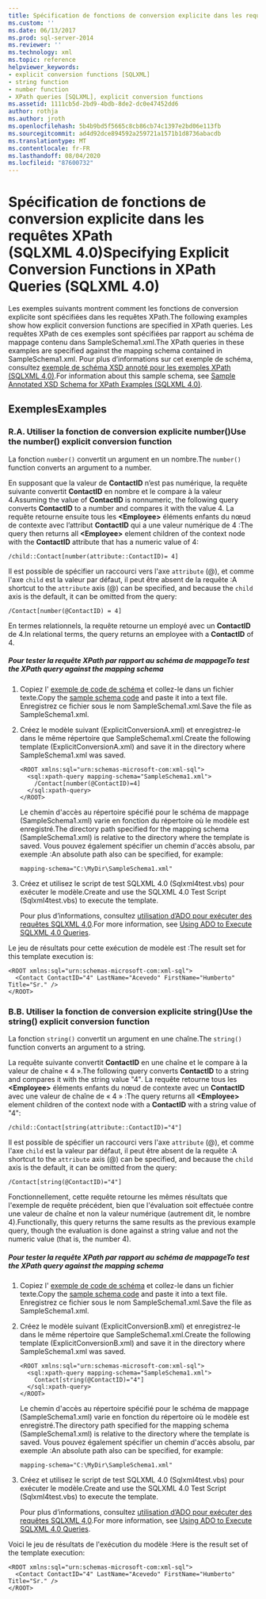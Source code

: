 ```yaml
---
title: Spécification de fonctions de conversion explicite dans les requêtes XPath (SQLXML 4,0) | Microsoft Docs
ms.custom: ''
ms.date: 06/13/2017
ms.prod: sql-server-2014
ms.reviewer: ''
ms.technology: xml
ms.topic: reference
helpviewer_keywords:
- explicit conversion functions [SQLXML]
- string function
- number function
- XPath queries [SQLXML], explicit conversion functions
ms.assetid: 1111cb5d-2bd9-4bdb-8de2-dc0e47452dd6
author: rothja
ms.author: jroth
ms.openlocfilehash: 5b4b9bd5f5665c8cb86cb74c1397e2bd06e113fb
ms.sourcegitcommit: ad4d92dce894592a259721a1571b1d8736abacdb
ms.translationtype: MT
ms.contentlocale: fr-FR
ms.lasthandoff: 08/04/2020
ms.locfileid: "87600732"
---
```

# <a name="specifying-explicit-conversion-functions-in-xpath-queries-sqlxml-40"></a><span data-ttu-id="5889a-102">Spécification de fonctions de conversion explicite dans les requêtes XPath (SQLXML 4.0)</span><span class="sxs-lookup"><span data-stu-id="5889a-102">Specifying Explicit Conversion Functions in XPath Queries (SQLXML 4.0)</span></span>
  <span data-ttu-id="5889a-103">Les exemples suivants montrent comment les fonctions de conversion explicite sont spécifiées dans les requêtes XPath.</span><span class="sxs-lookup"><span data-stu-id="5889a-103">The following examples show how explicit conversion functions are specified in XPath queries.</span></span> <span data-ttu-id="5889a-104">Les requêtes XPath de ces exemples sont spécifiées par rapport au schéma de mappage contenu dans SampleSchema1.xml.</span><span class="sxs-lookup"><span data-stu-id="5889a-104">The XPath queries in these examples are specified against the mapping schema contained in SampleSchema1.xml.</span></span> <span data-ttu-id="5889a-105">Pour plus d’informations sur cet exemple de schéma, consultez [exemple de schéma XSD annoté pour les exemples XPath &#40;SQLXML 4,0&#41;](sample-annotated-xsd-schema-for-xpath-examples-sqlxml-4-0.md).</span><span class="sxs-lookup"><span data-stu-id="5889a-105">For information about this sample schema, see [Sample Annotated XSD Schema for XPath Examples &#40;SQLXML 4.0&#41;](sample-annotated-xsd-schema-for-xpath-examples-sqlxml-4-0.md).</span></span>  
  
## <a name="examples"></a><span data-ttu-id="5889a-106">Exemples</span><span class="sxs-lookup"><span data-stu-id="5889a-106">Examples</span></span>  
  
### <a name="a-use-the-number-explicit-conversion-function"></a><span data-ttu-id="5889a-107">R.</span><span class="sxs-lookup"><span data-stu-id="5889a-107">A.</span></span> <span data-ttu-id="5889a-108">Utiliser la fonction de conversion explicite number()</span><span class="sxs-lookup"><span data-stu-id="5889a-108">Use the number() explicit conversion function</span></span>  
 <span data-ttu-id="5889a-109">La fonction `number()` convertit un argument en un nombre.</span><span class="sxs-lookup"><span data-stu-id="5889a-109">The `number()` function converts an argument to a number.</span></span>  
  
 <span data-ttu-id="5889a-110">En supposant que la valeur de **ContactID** n’est pas numérique, la requête suivante convertit **ContactID** en nombre et le compare à la valeur 4.</span><span class="sxs-lookup"><span data-stu-id="5889a-110">Assuming the value of **ContactID** is nonnumeric, the following query converts **ContactID** to a number and compares it with the value 4.</span></span> <span data-ttu-id="5889a-111">La requête retourne ensuite tous les **\<Employee>** éléments enfants du nœud de contexte avec l’attribut **ContactID** qui a une valeur numérique de 4 :</span><span class="sxs-lookup"><span data-stu-id="5889a-111">The query then returns all **\<Employee>** element children of the context node with the **ContactID** attribute that has a numeric value of 4:</span></span>  
  
```  
/child::Contact[number(attribute::ContactID)= 4]  
```  
  
 <span data-ttu-id="5889a-112">Il est possible de spécifier un raccourci vers l'axe `attribute` (@), et comme l'axe `child` est la valeur par défaut, il peut être absent de la requête :</span><span class="sxs-lookup"><span data-stu-id="5889a-112">A shortcut to the `attribute` axis (@) can be specified, and because the `child` axis is the default, it can be omitted from the query:</span></span>  
  
```  
/Contact[number(@ContactID) = 4]  
```  
  
 <span data-ttu-id="5889a-113">En termes relationnels, la requête retourne un employé avec un **ContactID** de 4.</span><span class="sxs-lookup"><span data-stu-id="5889a-113">In relational terms, the query returns an employee with a **ContactID** of 4.</span></span>  
  
##### <a name="to-test-the-xpath-query-against-the-mapping-schema"></a><span data-ttu-id="5889a-114">Pour tester la requête XPath par rapport au schéma de mappage</span><span class="sxs-lookup"><span data-stu-id="5889a-114">To test the XPath query against the mapping schema</span></span>  
  
1.  <span data-ttu-id="5889a-115">Copiez l' [exemple de code de schéma](sample-annotated-xsd-schema-for-xpath-examples-sqlxml-4-0.md) et collez-le dans un fichier texte.</span><span class="sxs-lookup"><span data-stu-id="5889a-115">Copy the [sample schema code](sample-annotated-xsd-schema-for-xpath-examples-sqlxml-4-0.md) and paste it into a text file.</span></span> <span data-ttu-id="5889a-116">Enregistrez ce fichier sous le nom SampleSchema1.xml.</span><span class="sxs-lookup"><span data-stu-id="5889a-116">Save the file as SampleSchema1.xml.</span></span>  
  
2.  <span data-ttu-id="5889a-117">Créez le modèle suivant (ExplicitConversionA.xml) et enregistrez-le dans le même répertoire que SampleSchema1.xml.</span><span class="sxs-lookup"><span data-stu-id="5889a-117">Create the following template (ExplicitConversionA.xml) and save it in the directory where SampleSchema1.xml was saved.</span></span>  
  
    ```  
    <ROOT xmlns:sql="urn:schemas-microsoft-com:xml-sql">  
      <sql:xpath-query mapping-schema="SampleSchema1.xml">  
        /Contact[number(@ContactID)=4]  
      </sql:xpath-query>  
    </ROOT>  
    ```  
  
     <span data-ttu-id="5889a-118">Le chemin d'accès au répertoire spécifié pour le schéma de mappage (SampleSchema1.xml) varie en fonction du répertoire où le modèle est enregistré.</span><span class="sxs-lookup"><span data-stu-id="5889a-118">The directory path specified for the mapping schema (SampleSchema1.xml) is relative to the directory where the template is saved.</span></span> <span data-ttu-id="5889a-119">Vous pouvez également spécifier un chemin d'accès absolu, par exemple :</span><span class="sxs-lookup"><span data-stu-id="5889a-119">An absolute path also can be specified, for example:</span></span>  
  
    ```  
    mapping-schema="C:\MyDir\SampleSchema1.xml"  
    ```  
  
3.  <span data-ttu-id="5889a-120">Créez et utilisez le script de test SQLXML 4.0 (Sqlxml4test.vbs) pour exécuter le modèle.</span><span class="sxs-lookup"><span data-stu-id="5889a-120">Create and use the SQLXML 4.0 Test Script (Sqlxml4test.vbs) to execute the template.</span></span>  
  
     <span data-ttu-id="5889a-121">Pour plus d’informations, consultez [utilisation d’ADO pour exécuter des requêtes SQLXML 4,0](../../sqlxml/using-ado-to-execute-sqlxml-4-0-queries.md).</span><span class="sxs-lookup"><span data-stu-id="5889a-121">For more information, see [Using ADO to Execute SQLXML 4.0 Queries](../../sqlxml/using-ado-to-execute-sqlxml-4-0-queries.md).</span></span>  
  
 <span data-ttu-id="5889a-122">Le jeu de résultats pour cette exécution de modèle est :</span><span class="sxs-lookup"><span data-stu-id="5889a-122">The result set for this template execution is:</span></span>  
  
```  
<ROOT xmlns:sql="urn:schemas-microsoft-com:xml-sql">  
  <Contact ContactID="4" LastName="Acevedo" FirstName="Humberto" Title="Sr." />   
</ROOT>  
```  
  
### <a name="b-use-the-string-explicit-conversion-function"></a><span data-ttu-id="5889a-123">B.</span><span class="sxs-lookup"><span data-stu-id="5889a-123">B.</span></span> <span data-ttu-id="5889a-124">Utiliser la fonction de conversion explicite string()</span><span class="sxs-lookup"><span data-stu-id="5889a-124">Use the string() explicit conversion function</span></span>  
 <span data-ttu-id="5889a-125">La fonction `string()` convertit un argument en une chaîne.</span><span class="sxs-lookup"><span data-stu-id="5889a-125">The `string()` function converts an argument to a string.</span></span>  
  
 <span data-ttu-id="5889a-126">La requête suivante convertit **ContactID** en une chaîne et le compare à la valeur de chaîne « 4 ».</span><span class="sxs-lookup"><span data-stu-id="5889a-126">The following query converts **ContactID** to a string and compares it with the string value "4".</span></span> <span data-ttu-id="5889a-127">La requête retourne tous les **\<Employee>** éléments enfants du nœud de contexte avec un **ContactID** avec une valeur de chaîne de « 4 » :</span><span class="sxs-lookup"><span data-stu-id="5889a-127">The query returns all **\<Employee>** element children of the context node with a **ContactID** with a string value of "4":</span></span>  
  
```  
/child::Contact[string(attribute::ContactID)="4"]  
```  
  
 <span data-ttu-id="5889a-128">Il est possible de spécifier un raccourci vers l'axe `attribute` (@), et comme l'axe `child` est la valeur par défaut, il peut être absent de la requête :</span><span class="sxs-lookup"><span data-stu-id="5889a-128">A shortcut to the `attribute` axis (@) can be specified, and because the `child` axis is the default, it can be omitted from the query:</span></span>  
  
```  
/Contact[string(@ContactID)="4"]  
```  
  
 <span data-ttu-id="5889a-129">Fonctionnellement, cette requête retourne les mêmes résultats que l'exemple de requête précédent, bien que l'évaluation soit effectuée contre une valeur de chaîne et non la valeur numérique (autrement dit, le nombre 4).</span><span class="sxs-lookup"><span data-stu-id="5889a-129">Functionally, this query returns the same results as the previous example query, though the evaluation is done against a string value and not the numeric value (that is, the number 4).</span></span>  
  
##### <a name="to-test-the-xpath-query-against-the-mapping-schema"></a><span data-ttu-id="5889a-130">Pour tester la requête XPath par rapport au schéma de mappage</span><span class="sxs-lookup"><span data-stu-id="5889a-130">To test the XPath query against the mapping schema</span></span>  
  
1.  <span data-ttu-id="5889a-131">Copiez l' [exemple de code de schéma](sample-annotated-xsd-schema-for-xpath-examples-sqlxml-4-0.md) et collez-le dans un fichier texte.</span><span class="sxs-lookup"><span data-stu-id="5889a-131">Copy the [sample schema code](sample-annotated-xsd-schema-for-xpath-examples-sqlxml-4-0.md) and paste it into a text file.</span></span> <span data-ttu-id="5889a-132">Enregistrez ce fichier sous le nom SampleSchema1.xml.</span><span class="sxs-lookup"><span data-stu-id="5889a-132">Save the file as SampleSchema1.xml.</span></span>  
  
2.  <span data-ttu-id="5889a-133">Créez le modèle suivant (ExplicitConversionB.xml) et enregistrez-le dans le même répertoire que SampleSchema1.xml.</span><span class="sxs-lookup"><span data-stu-id="5889a-133">Create the following template (ExplicitConversionB.xml) and save it in the directory where SampleSchema1.xml was saved.</span></span>  
  
    ```  
    <ROOT xmlns:sql="urn:schemas-microsoft-com:xml-sql">  
      <sql:xpath-query mapping-schema="SampleSchema1.xml">  
        Contact[string(@ContactID)="4"]  
      </sql:xpath-query>  
    </ROOT>  
    ```  
  
     <span data-ttu-id="5889a-134">Le chemin d'accès au répertoire spécifié pour le schéma de mappage (SampleSchema1.xml) varie en fonction du répertoire où le modèle est enregistré.</span><span class="sxs-lookup"><span data-stu-id="5889a-134">The directory path specified for the mapping schema (SampleSchema1.xml) is relative to the directory where the template is saved.</span></span> <span data-ttu-id="5889a-135">Vous pouvez également spécifier un chemin d'accès absolu, par exemple :</span><span class="sxs-lookup"><span data-stu-id="5889a-135">An absolute path also can be specified, for example:</span></span>  
  
    ```  
    mapping-schema="C:\MyDir\SampleSchema1.xml"  
    ```  
  
3.  <span data-ttu-id="5889a-136">Créez et utilisez le script de test SQLXML 4.0 (Sqlxml4test.vbs) pour exécuter le modèle.</span><span class="sxs-lookup"><span data-stu-id="5889a-136">Create and use the SQLXML 4.0 Test Script (Sqlxml4test.vbs) to execute the template.</span></span>  
  
     <span data-ttu-id="5889a-137">Pour plus d’informations, consultez [utilisation d’ADO pour exécuter des requêtes SQLXML 4,0](../../sqlxml/using-ado-to-execute-sqlxml-4-0-queries.md).</span><span class="sxs-lookup"><span data-stu-id="5889a-137">For more information, see [Using ADO to Execute SQLXML 4.0 Queries](../../sqlxml/using-ado-to-execute-sqlxml-4-0-queries.md).</span></span>  
  
 <span data-ttu-id="5889a-138">Voici le jeu de résultats de l'exécution du modèle :</span><span class="sxs-lookup"><span data-stu-id="5889a-138">Here is the result set of the template execution:</span></span>  
  
```  
<ROOT xmlns:sql="urn:schemas-microsoft-com:xml-sql">  
  <Contact ContactID="4" LastName="Acevedo" FirstName="Humberto" Title="Sr." />   
</ROOT>  
```  
  
  
